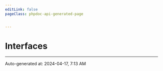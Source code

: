 ```yaml
---
editLink: false
pageClass: phpdoc-api-generated-page


---
```


# Interfaces



--------

<div class="page-edit">
    <div class="last-updated">
        <span class="prefix">Auto-generated at: </span>
        <span class="time">2024-04-17, 7:13 AM</span>
    </div>
</div>



